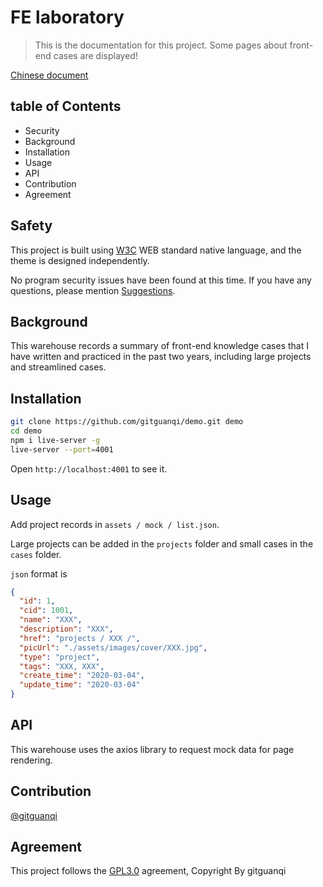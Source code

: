 # FE laboratory

> This is the documentation for this project. Some pages about front-end cases are displayed!

[Chinese document](./zh-CN.md)

## table of Contents

+ Security
+ Background
+ Installation
+ Usage
+ API
+ Contribution
+ Agreement

## Safety

This project is built using [W3C](https://w3.org) WEB standard native language, and the theme is designed independently.

No program security issues have been found at this time. If you have any questions, please mention [Suggestions](https://github.com/gitguanqi/demo/issues/new).

## Background

This warehouse records a summary of front-end knowledge cases that I have written and practiced in the past two years, including large projects and streamlined cases.

## Installation

```sh
git clone https://github.com/gitguanqi/demo.git demo
cd demo
npm i live-server -g
live-server --port=4001
```

Open `http://localhost:4001` to see it.

## Usage

Add project records in `assets / mock / list.json`.

Large projects can be added in the `projects` folder and small cases in the `cases` folder.

`json` format is

```json
{
  "id": 1,
  "cid": 1001,
  "name": "XXX",
  "description": "XXX",
  "href": "projects / XXX /",
  "picUrl": "./assets/images/cover/XXX.jpg",
  "type": "project",
  "tags": "XXX, XXX",
  "create_time": "2020-03-04",
  "update_time": "2020-03-04"
}
```

## API

This warehouse uses the axios library to request mock data for page rendering.

## Contribution

[@gitguanqi](https://github.com/gitguanqi)

## Agreement

This project follows the [GPL3.0](https://www.gnu.org/licenses/gpl-3.0.html) agreement, Copyright By gitguanqi

